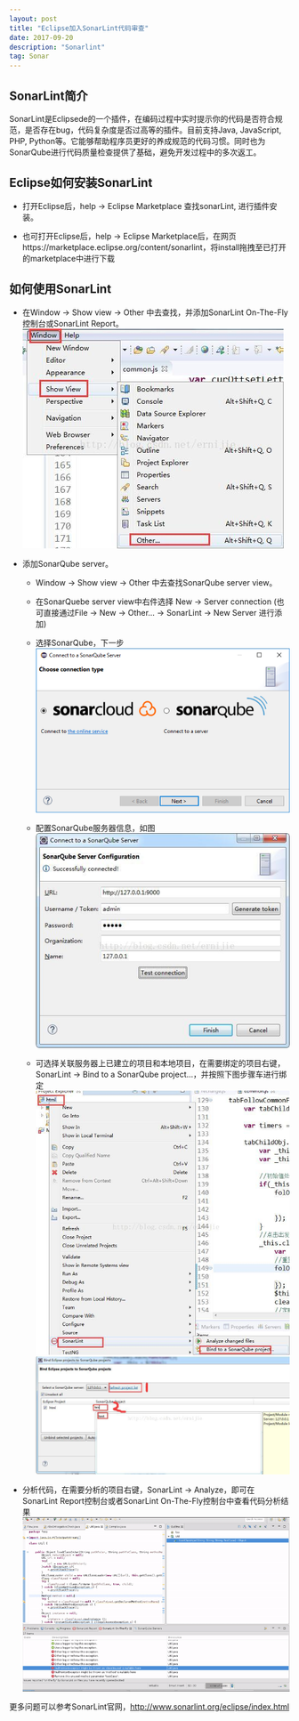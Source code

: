 ```yaml
---
layout: post
title: "Eclipse加入SonarLint代码审查"
date: 2017-09-20 
description: "Sonarlint"
tag: Sonar
---   
```

## SonarLint简介
SonarLint是Eclipsede的一个插件，在编码过程中实时提示你的代码是否符合规范，是否存在bug，代码复杂度是否过高等的插件。目前支持Java, JavaScript, PHP, Python等。它能够帮助程序员更好的养成规范的代码习惯。同时也为SonarQube进行代码质量检查提供了基础，避免开发过程中的多次返工。

## Eclipse如何安装SonarLint
- 打开Eclipse后，help -> Eclipse Marketplace 查找sonarLint, 进行插件安装。

- 也可打开Eclipse后，help -> Eclipse Marketplace后，在网页https://marketplace.eclipse.org/content/sonarlint，将install拖拽至已打开的marketplace中进行下载

## 如何使用SonarLint
- 在Window -> Show view -> Other 中去查找，并添加SonarLint On-The-Fly控制台或SonarLint Report。   
![](/blogImages/eclipsesonarlint1.jpg)

- 添加SonarQube server。

	* Window -> Show view -> Other 中去查找SonarQube server view。
	
	* 在SonarQuebe server view中右件选择 New -> Server connection (也可直接通过File -> New -> Other... -> SonarLint -> New Server 进行添加)

	* 选择SonarQube，下一步  
	![](/blogImages/eclipsesonarlint2.jpg)
	* 配置SonarQube服务器信息，如图  
	![](/blogImages/eclipsesonarlint3.jpg)
	* 可选择关联服务器上已建立的项目和本地项目，在需要绑定的项目右键，SonarLint -> Bind to a SonarQube project...，并按照下图步骤车进行绑定  
	![](/blogImages/eclipsesonarlint4.jpg)
	![](/blogImages/eclipsesonarlint5.jpg)

- 分析代码，在需要分析的项目右键，SonarLint -> Analyze，即可在SonarLint Report控制台或者SonarLint On-The-Fly控制台中查看代码分析结果  
	![](/blogImages/issuelocationsview.gif)

更多问题可以参考SonarLint官网，http://www.sonarlint.org/eclipse/index.html